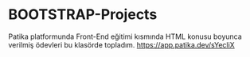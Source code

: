 # BOOTSTRAP-Projects
Patika platformunda Front-End eğitimi kısmında HTML konusu boyunca verilmiş ödevleri bu klasörde topladım.
https://app.patika.dev/sYecliX
